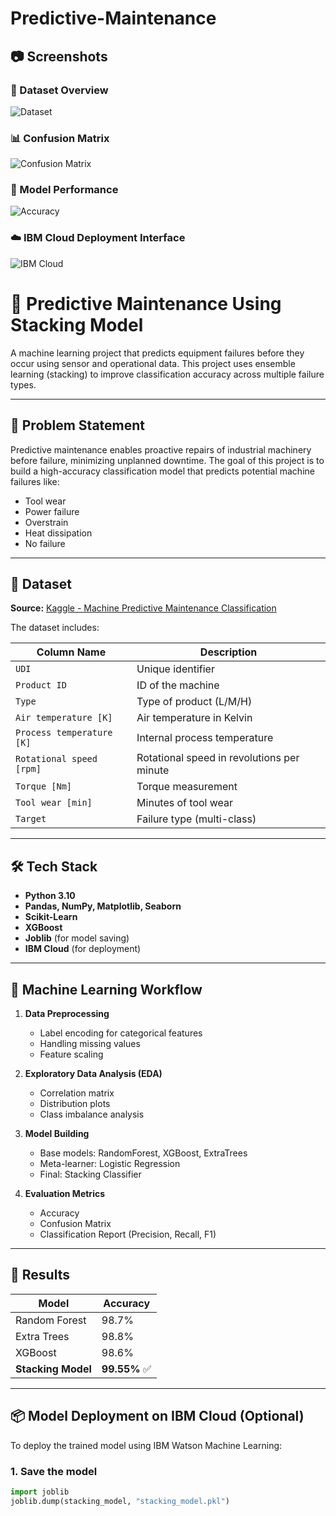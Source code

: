 # Predictive-Maintenance


## 📷 Screenshots

### 📌 Dataset Overview
![Dataset](assets/dataset_overview.png)

### 📊 Confusion Matrix
![Confusion Matrix](assets/confusion_matrix.png)

### 🧠 Model Performance
![Accuracy](assets/model_accuracy.png)

### ☁️ IBM Cloud Deployment Interface
![IBM Cloud](assets/ibm_deploy.png)

# 🔧 Predictive Maintenance Using Stacking Model

A machine learning project that predicts equipment failures before they occur using sensor and operational data. This project uses ensemble learning (stacking) to improve classification accuracy across multiple failure types.

---

## 📌 Problem Statement

Predictive maintenance enables proactive repairs of industrial machinery before failure, minimizing unplanned downtime. The goal of this project is to build a high-accuracy classification model that predicts potential machine failures like:

- Tool wear
- Power failure
- Overstrain
- Heat dissipation
- No failure

---

## 📁 Dataset

**Source:** [Kaggle - Machine Predictive Maintenance Classification](https://www.kaggle.com/datasets/shivamb/machine-predictive-maintenance-classification)

The dataset includes:

| Column Name | Description |
|-------------|-------------|
| `UDI` | Unique identifier |
| `Product ID` | ID of the machine |
| `Type` | Type of product (L/M/H) |
| `Air temperature [K]` | Air temperature in Kelvin |
| `Process temperature [K]` | Internal process temperature |
| `Rotational speed [rpm]` | Rotational speed in revolutions per minute |
| `Torque [Nm]` | Torque measurement |
| `Tool wear [min]` | Minutes of tool wear |
| `Target` | Failure type (multi-class) |

---

## 🛠️ Tech Stack

- **Python 3.10**
- **Pandas, NumPy, Matplotlib, Seaborn**
- **Scikit-Learn**
- **XGBoost**
- **Joblib** (for model saving)
- **IBM Cloud** (for deployment)

---

## 🧠 Machine Learning Workflow

1. **Data Preprocessing**
   - Label encoding for categorical features
   - Handling missing values
   - Feature scaling

2. **Exploratory Data Analysis (EDA)**
   - Correlation matrix
   - Distribution plots
   - Class imbalance analysis

3. **Model Building**
   - Base models: RandomForest, XGBoost, ExtraTrees
   - Meta-learner: Logistic Regression
   - Final: Stacking Classifier

4. **Evaluation Metrics**
   - Accuracy
   - Confusion Matrix
   - Classification Report (Precision, Recall, F1)

---

## 🎯 Results

| Model              | Accuracy |
|--------------------|----------|
| Random Forest      | 98.7%    |
| Extra Trees        | 98.8%    |
| XGBoost            | 98.6%    |
| **Stacking Model** | **99.55%** ✅ |

---

## 📦 Model Deployment on IBM Cloud (Optional)

To deploy the trained model using IBM Watson Machine Learning:

### 1. Save the model

```python
import joblib
joblib.dump(stacking_model, "stacking_model.pkl")
